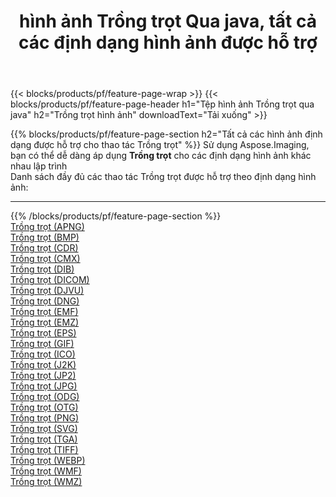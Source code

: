 ﻿---
title: hình ảnh Trồng trọt Qua java, tất cả các định dạng hình ảnh được hỗ trợ 
weight: 3920
url: /vi/java/crop 
lang: vi
langdirlevel: 2
locales: zh-hans,ja,it,ru,de,es,fr,nl,id,lt,pl,pt,vi,tr,ko,zh-hant,ar,hi,th,sv,cs,uk,he
description: Sử dụng Aspose.Imaging, bạn có thể dễ dàng Trồng trọt hình ảnh qua java
---

{{< blocks/products/pf/feature-page-wrap >}}
{{< blocks/products/pf/feature-page-header h1="Tệp hình ảnh Trồng trọt qua java" h2="Trồng trọt hình ảnh" downloadText="Tải xuống" >}}


{{% blocks/products/pf/feature-page-section  h2="Tất cả các hình ảnh định dạng được hỗ trợ cho thao tác Trồng trọt" %}}
Sử dụng Aspose.Imaging, bạn có thể dễ dàng áp dụng **Trồng trọt** cho các định dạng hình ảnh khác nhau lập trình
<br/>
Danh sách đầy đủ các thao tác Trồng trọt được hỗ trợ theo định dạng hình ảnh:
<hr/>
{{% /blocks/products/pf/feature-page-section %}}
<div class="container-fluid productfamilypage bg-gray">
    <div class="convertypes bg-gray agp-content section">
        <div class="container">
		<div class="row other-converters">
		    <div class='col-md-2 other-converter remove-lp remove-rp'><a href="/imaging/vi/java/crop/apng" >Trồng trọt (APNG)</a></div><div class='col-md-2 other-converter remove-lp remove-rp'><a href="/imaging/vi/java/crop/bmp" >Trồng trọt (BMP)</a></div><div class='col-md-2 other-converter remove-lp remove-rp'><a href="/imaging/vi/java/crop/cdr" >Trồng trọt (CDR)</a></div><div class='col-md-2 other-converter remove-lp remove-rp'><a href="/imaging/vi/java/crop/cmx" >Trồng trọt (CMX)</a></div><div class='col-md-2 other-converter remove-lp remove-rp'><a href="/imaging/vi/java/crop/dib" >Trồng trọt (DIB)</a></div><div class='col-md-2 other-converter remove-lp remove-rp'><a href="/imaging/vi/java/crop/dicom" >Trồng trọt (DICOM)</a></div><div class='col-md-2 other-converter remove-lp remove-rp'><a href="/imaging/vi/java/crop/djvu" >Trồng trọt (DJVU)</a></div><div class='col-md-2 other-converter remove-lp remove-rp'><a href="/imaging/vi/java/crop/dng" >Trồng trọt (DNG)</a></div><div class='col-md-2 other-converter remove-lp remove-rp'><a href="/imaging/vi/java/crop/emf" >Trồng trọt (EMF)</a></div><div class='col-md-2 other-converter remove-lp remove-rp'><a href="/imaging/vi/java/crop/emz" >Trồng trọt (EMZ)</a></div><div class='col-md-2 other-converter remove-lp remove-rp'><a href="/imaging/vi/java/crop/eps" >Trồng trọt (EPS)</a></div><div class='col-md-2 other-converter remove-lp remove-rp'><a href="/imaging/vi/java/crop/gif" >Trồng trọt (GIF)</a></div><div class='col-md-2 other-converter remove-lp remove-rp'><a href="/imaging/vi/java/crop/ico" >Trồng trọt (ICO)</a></div><div class='col-md-2 other-converter remove-lp remove-rp'><a href="/imaging/vi/java/crop/j2k" >Trồng trọt (J2K)</a></div><div class='col-md-2 other-converter remove-lp remove-rp'><a href="/imaging/vi/java/crop/jp2" >Trồng trọt (JP2)</a></div><div class='col-md-2 other-converter remove-lp remove-rp'><a href="/imaging/vi/java/crop/jpg" >Trồng trọt (JPG)</a></div><div class='col-md-2 other-converter remove-lp remove-rp'><a href="/imaging/vi/java/crop/odg" >Trồng trọt (ODG)</a></div><div class='col-md-2 other-converter remove-lp remove-rp'><a href="/imaging/vi/java/crop/otg" >Trồng trọt (OTG)</a></div><div class='col-md-2 other-converter remove-lp remove-rp'><a href="/imaging/vi/java/crop/png" >Trồng trọt (PNG)</a></div><div class='col-md-2 other-converter remove-lp remove-rp'><a href="/imaging/vi/java/crop/svg" >Trồng trọt (SVG)</a></div><div class='col-md-2 other-converter remove-lp remove-rp'><a href="/imaging/vi/java/crop/tga" >Trồng trọt (TGA)</a></div><div class='col-md-2 other-converter remove-lp remove-rp'><a href="/imaging/vi/java/crop/tiff" >Trồng trọt (TIFF)</a></div><div class='col-md-2 other-converter remove-lp remove-rp'><a href="/imaging/vi/java/crop/webp" >Trồng trọt (WEBP)</a></div><div class='col-md-2 other-converter remove-lp remove-rp'><a href="/imaging/vi/java/crop/wmf" >Trồng trọt (WMF)</a></div><div class='col-md-2 other-converter remove-lp remove-rp'><a href="/imaging/vi/java/crop/wmz" >Trồng trọt (WMZ)</a></div>
                </div>
        </div>
    </div>
</div>
<br/>
